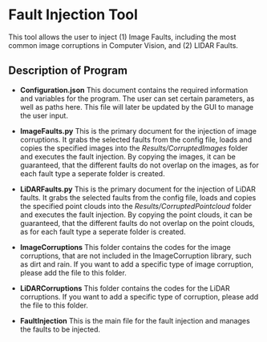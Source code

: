 
# Fault Injection Tool
This tool allows the user to inject (1) Image Faults, including the most common image corruptions in Computer Vision, and (2) LIDAR Faults.

## Description of Program 

- **Configuration.json**
This document contains the required information and variables for the program. The user can set certain parameters, as well as paths here. This file will later be updated by the GUI to manage the user input.


- **ImageFaults.py**
This is the primary document for the injection of image corruptions. It grabs the selected faults from the config file, loads and copies the specified images into the *Results/CorruptedImages* folder and executes the fault injection. By copying the images, it can be guaranteed, that the different faults do not overlap on the images, as for each fault type a seperate folder is created.


- **LiDARFaults.py**
This is the primary document for the injection of LiDAR faults. It grabs the selected faults from the config file, loads and copies the specified point clouds into the *Results/CorruptedPointcloud* folder and executes the fault injection. By copying the point clouds, it can be guaranteed, that the different faults do not overlap on the point clouds, as for each fault type a seperate folder is created. 


- **ImageCorruptions**
This folder contains the codes for the image corruptions, that are not included in the ImageCorruption library, such as dirt and rain. If you want to add a specific type of image corruption, please add the file to this folder.


- **LiDARCorruptions**
This folder contains the codes for the LiDAR corruptions. If you want to add a specific type of corruption, please add the file to this folder.


- **FaultInjection**
This is the main file for the fault injection and manages the faults to be injected.



